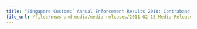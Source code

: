 ```yaml
---
title: "Singapore Customs’ Annual Enforcement Results 2010: Contraband Cigarettes Situation Improves with Record Low Seizure and Continuous Growth of Revenue"
file_url: /files/news-and-media/media-releases/2011-02-15-Media-Release.pdf
---
```

